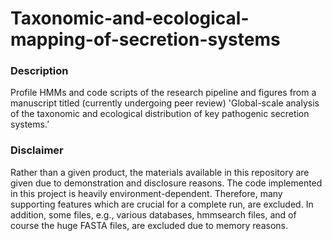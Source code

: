 # Taxonomic-and-ecological-mapping-of-secretion-systems
<h3>Description</h3>
Profile HMMs and code scripts of the research pipeline and figures from a manuscript titled (currently undergoing peer review) 'Global-scale analysis of the taxonomic and ecological distribution of key pathogenic secretion systems.’

<h3>Disclaimer</h3>
Rather than a given product, the materials available in this repository are given due to demonstration and disclosure reasons. The code implemented in this project is heavily environment-dependent. Therefore, many supporting features which are crucial for a complete run, are excluded. In addition, some files, e.g., various databases, hmmsearch files, and of course the huge FASTA files, are excluded due to memory reasons.
